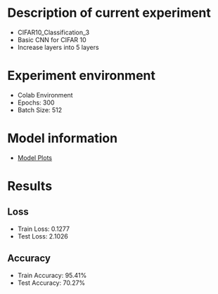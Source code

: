 # Description of current experiment
- CIFAR10_Classification_3
- Basic CNN for CIFAR 10
- Increase layers into 5 layers

# Experiment environment
- Colab Environment
- Epochs: 300
- Batch Size: 512

# Model information
- [Model Plots](model.png)

# Results
## Loss
- Train Loss: 0.1277
- Test Loss: 2.1026

## Accuracy
- Train Accuracy: 95.41%
- Test Accuracy: 70.27%
